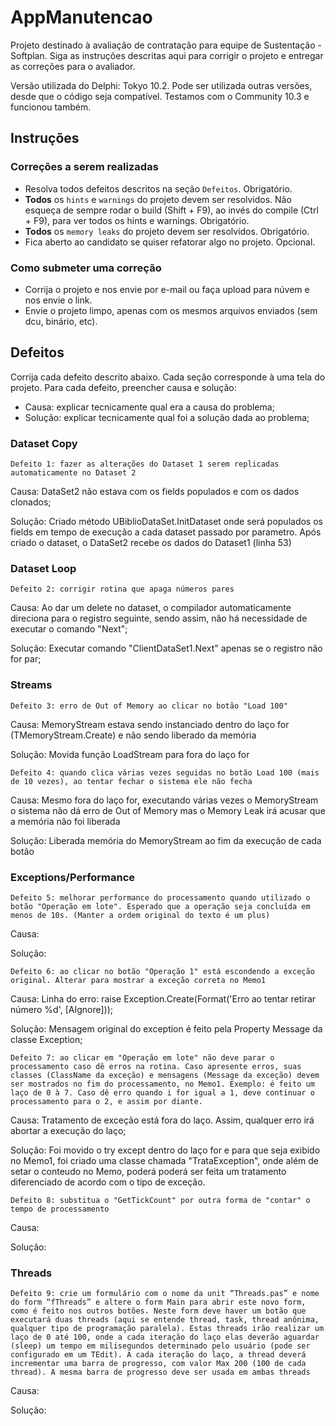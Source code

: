 # AppManutencao

Projeto destinado à avaliação de contratação para equipe de Sustentação - Softplan. Siga as instruções descritas aqui para corrigir o projeto e entregar as correções para o avaliador.

Versão utilizada do Delphi: Tokyo 10.2. Pode ser utilizada outras versões, desde que o código seja compatível. Testamos com o Community 10.3 e funcionou também.

## Instruções

### Correções a serem realizadas

- Resolva todos defeitos descritos na seção `Defeitos`. Obrigatório.
- **Todos** os `hints` e `warnings` do projeto devem ser resolvidos. Não esqueça de sempre rodar o build (Shift + F9), ao invés do compile (Ctrl + F9), para ver todos os hints e warnings. Obrigatório.
- **Todos** os `memory leaks` do projeto devem ser resolvidos. Obrigatório.
- Fica aberto ao candidato se quiser refatorar algo no projeto. Opcional.

### Como submeter uma correção 

 - Corrija o projeto e nos envie por e-mail ou faça upload para núvem e nos envie o link. 
 - Envie o projeto limpo, apenas com os mesmos arquivos enviados (sem dcu, binário, etc).

## Defeitos

Corrija cada defeito descrito abaixo. Cada seção corresponde à uma tela do projeto. Para cada defeito, preencher causa e solução: 

* Causa: explicar tecnicamente qual era a causa do problema; 
* Solução: explicar tecnicamente qual foi a solução dada ao problema; 

### Dataset Copy 

`Defeito 1: fazer as alterações do Dataset 1 serem replicadas automaticamente no Dataset 2`

Causa: DataSet2 não estava com os fields populados e com os dados clonados;

Solução: Criado método UBiblioDataSet.InitDataset onde será populados os fields em tempo de execução a cada dataset passado por parametro. Após criado o dataset, o DataSet2 recebe os dados do Dataset1 (linha 53)

### Dataset Loop

`Defeito 2: corrigir rotina que apaga números pares`

Causa: Ao dar um delete no dataset, o compilador automaticamente direciona para o registro seguinte, sendo assim, não há necessidade de executar o comando "Next";

Solução: Executar comando "ClientDataSet1.Next" apenas se o registro não for par;

### Streams

`Defeito 3: erro de Out of Memory ao clicar no botão "Load 100"`

Causa: MemoryStream estava sendo instanciado dentro do laço for (TMemoryStream.Create) e não sendo liberado da memória

Solução: Movida função LoadStream para fora do laço for

`Defeito 4: quando clica várias vezes seguidas no botão Load 100 (mais de 10 vezes), ao tentar fechar o sistema ele não fecha`

Causa: Mesmo fora do laço for, executando várias vezes o MemoryStream o sistema não dá erro de Out of Memory mas o Memory Leak irá acusar que a memória não foi liberada

Solução: Liberada memória do MemoryStream ao fim da execução de cada botão

### Exceptions/Performance

`Defeito 5: melhorar performance do processamento quando utilizado o botão "Operação em lote". Esperado que a operação seja concluída em menos de 10s. (Manter a ordem original do texto é um plus)`

Causa: 

Solução:

`Defeito 6: ao clicar no botão "Operação 1" está escondendo a exceção original. Alterar para mostrar a exceção correta no Memo1`

Causa: 
Linha do erro:  raise Exception.Create(Format('Erro ao tentar retirar número %d', [AIgnore]));

Solução:
Mensagem original do exception é feito pela Property Message da classe Exception;

`Defeito 7: ao clicar em "Operação em lote" não deve parar o processamento caso dê erros na rotina. Caso apresente erros, suas classes (ClassName da exceção) e mensagens (Message da exceção) devem ser mostrados no fim do processamento, no Memo1. Exemplo: é feito um laço de 0 à 7. Caso dê erro quando i for igual a 1, deve continuar o processamento para o 2, e assim por diante.`

Causa: 
Tratamento de exceção está fora do laço. Assim, qualquer erro irá abortar a execução do laço; 

Solução:
Foi movido o try except dentro do laço for e para que seja exibido no Memo1, foi criado uma classe chamada "TrataException", onde além de setar o conteudo no Memo, poderá poderá ser feita um tratamento diferenciado de acordo com o tipo de exceção.


`Defeito 8: substitua o "GetTickCount" por outra forma de "contar" o tempo de processamento`

Causa: 

Solução:

### Threads

`Defeito 9: crie um formulário com o nome da unit “Threads.pas” e nome do form “fThreads” e altere o form Main para abrir este novo form, como é feito nos outros botões. Neste form deve haver um botão que executará duas threads (aqui se entende thread, task, thread anônima, qualquer tipo de programação paralela). Estas threads irão realizar um laço de 0 até 100, onde a cada iteração do laço elas deverão aguardar (sleep) um tempo em milisegundos determinado pelo usuário (pode ser configurado em um TEdit). A cada iteração do laço, a thread deverá incrementar uma barra de progresso, com valor Max 200 (100 de cada thread). A mesma barra de progresso deve ser usada em ambas threads`

Causa: 

Solução:
